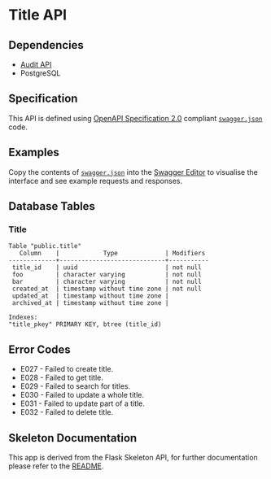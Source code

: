 # Title API

## Dependencies
* [Audit API](http://192.168.249.38/transaction-monitoring/audit-api)
* PostgreSQL

## Specification

This API is defined using [OpenAPI Specification 2.0](https://github.com/OAI/OpenAPI-Specification/blob/master/versions/2.0.md) compliant [`swagger.json`](title_api/swagger.json) code.

## Examples

Copy the contents of [`swagger.json`](title_api/swagger.json) into the [Swagger Editor](http://editor.swagger.io/) to visualise the interface and see example requests and responses.

## Database Tables

### Title
```
Table "public.title"
   Column    |            Type             | Modifiers 
-------------+-----------------------------+-----------
 title_id    | uuid                        | not null
 foo         | character varying           | not null
 bar         | character varying           | not null
 created_at  | timestamp without time zone | not null
 updated_at  | timestamp without time zone | 
 archived_at | timestamp without time zone | 

Indexes:
"title_pkey" PRIMARY KEY, btree (title_id)
```

## Error Codes
* E027 - Failed to create title.
* E028 - Failed to get title.
* E029 - Failed to search for titles.
* E030 - Failed to update a whole title.
* E031 - Failed to update part of a title.
* E032 - Failed to delete title.

## Skeleton Documentation

This app is derived from the Flask Skeleton API, for further documentation please refer to the [README](http://192.168.249.38/skeletons/flask-skeleton-api/blob/master/README.md).
